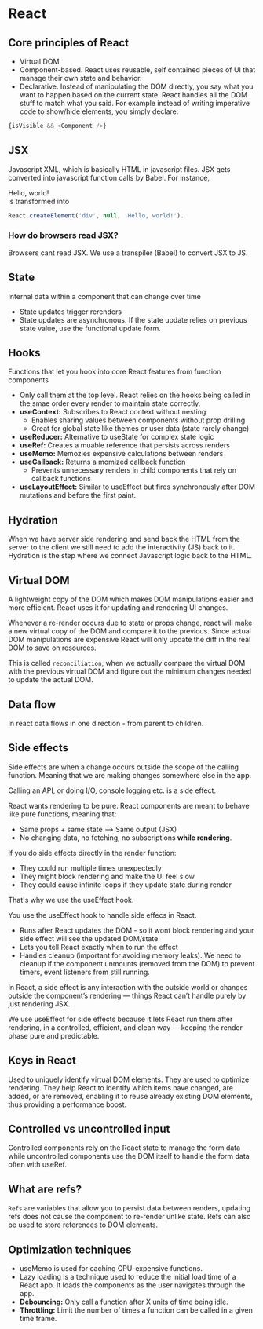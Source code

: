 # React

## Core principles of React
- Virtual DOM
- Component-based. React uses reusable, self contained pieces of UI that manage their own state and behavior.
- Declarative. Instead of manipulating the DOM directly, you say what you want to happen based on the current state. React handles all the DOM stuff to match what you said. For example instead of writing imperative code to show/hide elements, you simply declare:
```javascript
{isVisible && <Component />}
```

## JSX
Javascript XML, which is basically HTML in javascript files. JSX gets converted into javascript function calls by Babel. For instance, <div>Hello, world!</div> is transformed into 
```javascript
React.createElement('div', null, 'Hello, world!').
```

### How do browsers read JSX?
Browsers cant read JSX. We use a transpiler (Babel) to convert JSX to JS.

## State
Internal data within a component that can change over time
- State updates trigger rerenders
- State updates are asynchronous. If the state update relies on previous state value, use the functional update form.

## Hooks
Functions that let you hook into core React features from function components
- Only call them at the top level. React relies on the hooks being called in the smae order every render to maintain state correctly.
- **useContext:** Subscribes to React context without nesting
    - Enables sharing values between components without prop drilling
    - Great for global state like themes or user data (state rarely change)
- **useReducer:** Alternative to useState for complex state logic
- **useRef:** Creates a muable reference that persists across renders
- **useMemo:** Memozies expensive calculations between renders
- **useCallback:** Returns a momized callback function
    - Prevents unnecessary renders in child components that rely on callback functions
- **useLayoutEffect:** Similar to useEffect but fires synchronously after DOM mutations and before the first paint.

## Hydration
When we have server side rendering and send back the HTML from the server to the client we still need to add the interactivity (JS) back to it. Hydration is the step where we connect Javascript logic back to the HTML.

## Virtual DOM
A lightweight copy of the DOM which makes DOM manipulations easier and more efficient.
React uses it for updating and rendering UI changes.

Whenever a re-render occurs due to state or props change, react will make a new virtual copy of the DOM and compare it to the previous. Since actual DOM manipulations are expensive React will only update the diff in the real DOM to save on resources.

This is called `reconciliation`, when we actually compare the virtual DOM with the previous virtual DOM and figure out the minimum changes needed to update the actual DOM.

## Data flow
In react data flows in one direction - from parent to children.

## Side effects
Side effects are when a change occurs outside the scope of the calling function.
Meaning that we are making changes somewhere else in the app. 

Calling an API, or doing I/O, console logging etc. is a side effect.

React wants rendering to be pure. React components are meant to behave like pure functions, meaning that:
- Same props + same state --> Same output (JSX)
- No changing data, no fetching, no subscriptions **while rendering**.

If you do side effects directly in the render function:
- They could run multiple times unexpectedly
- They might block rendering and make the UI feel slow
- They could cause infinite loops if they update state during render

That's why we use the useEffect hook.

You use the useEffect hook to handle side effecs in React.

- Runs after React updates the DOM - so it wont block rendering and your side effect will see the updated DOM/state
- Lets you tell React exactly when to run the effect
- Handles cleanup (important for avoiding memory leaks). We need to cleanup if the component unmounts (removed from the DOM) to prevent timers, event listeners from still running.

In React, a side effect is any interaction with the outside world or changes outside the component’s rendering — things React can’t handle purely by just rendering JSX.

We use useEffect for side effects because it lets React run them after rendering, in a controlled, efficient, and clean way — keeping the render phase pure and predictable.

## Keys in React
Used to uniquely identify virtual DOM elements. They are used to optimize rendering. They help React to identify which items have changed, are added, or are removed, enabling it to reuse already existing DOM elements, thus providing a performance boost.

## Controlled vs uncontrolled input
Controlled components rely on the React state to manage the form data while uncontrolled components use the DOM itself to handle the form data often with useRef.

## What are refs?
`Refs` are variables that allow you to persist data between renders, updating refs does not cause the component to re-render unlike state. Refs can also be used to store references to DOM elements.

## Optimization techniques
- useMemo is used for caching CPU-expensive functions.
- Lazy loading is a technique used to reduce the initial load time of a React app. It loads the components as the user navigates through the app.
- **Debouncing:** Only call a function after X units of time being idle.
- **Throttling:** Limit the number of times a function can be called in a given time frame.
